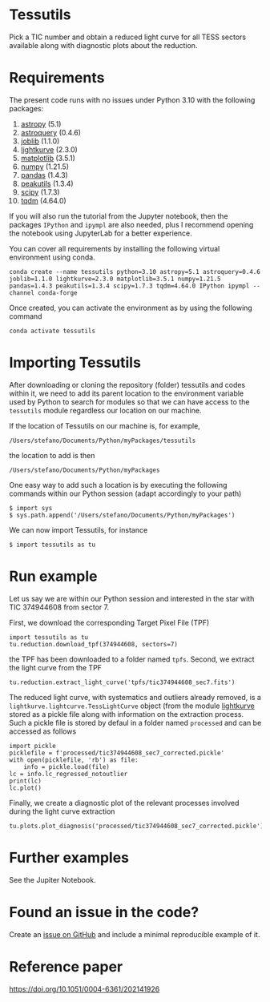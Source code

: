 # Tessutils
Pick a TIC number and obtain a reduced light curve for all TESS sectors available along with diagnostic plots about the reduction.

# Requirements
The present code runs with no issues under Python 3.10 with the following packages:

1. [astropy](https://www.astropy.org) (5.1)
2. [astroquery](https://astroquery.readthedocs.io/en/latest/) (0.4.6)
3. [joblib](https://joblib.readthedocs.io/en/latest/#) (1.1.0)
4. [lightkurve](https://docs.lightkurve.org) (2.3.0)
5. [matplotlib](https://matplotlib.org/) (3.5.1)
6. [numpy](https://numpy.org) (1.21.5)
7. [pandas](https://pandas.pydata.org/) (1.4.3)
8. [peakutils](https://peakutils.readthedocs.io/en/latest/) (1.3.4)
9. [scipy](https://scipy.org/) (1.7.3)
10. [tqdm](https://github.com/tqdm/tqdm) (4.64.0)

If you will also run the tutorial from the Jupyter notebook, then the packages `IPython` and `ipympl` are also needed, plus I recommend opening the notebook using JupyterLab for a better experience.

You can cover all requirements by installing the following virtual environment using conda.

```
conda create --name tessutils python=3.10 astropy=5.1 astroquery=0.4.6 joblib=1.1.0 lightkurve=2.3.0 matplotlib=3.5.1 numpy=1.21.5 pandas=1.4.3 peakutils=1.3.4 scipy=1.7.3 tqdm=4.64.0 IPython ipympl --channel conda-forge
```

Once created, you can activate the environment as by using the following command

```
conda activate tessutils
```

# Importing Tessutils
After downloading or cloning the repository (folder) tessutils and codes within it, we need to add its parent location to the environment variable used by Python to search for modules so that we can have access to the `tessutils` module regardless our location on our machine.

If the location of Tessutils on our machine is, for example,

```
/Users/stefano/Documents/Python/myPackages/tessutils
```

the location to add is then

```
/Users/stefano/Documents/Python/myPackages
```

One easy way to add such a location is by executing the following commands within our Python session (adapt accordingly to your path)

```
$ import sys
$ sys.path.append('/Users/stefano/Documents/Python/myPackages')
```

We can now import Tessutils, for instance

```
$ import tessutils as tu
```

# Run example
Let us say we are within our Python session and interested in the star with TIC 374944608 from sector 7. 

First, we download the corresponding Target Pixel File (TPF)

```
import tessutils as tu
tu.reduction.download_tpf(374944608, sectors=7)
```

the TPF has been downloaded to a folder named `tpfs`. Second, we extract the light curve from the TPF

```
tu.reduction.extract_light_curve('tpfs/tic374944608_sec7.fits')
```

The reduced light curve, with systematics and outliers already removed, is a `lightkurve.lightcurve.TessLightCurve` object (from the module [lightkurve](https://docs.lightkurve.org) stored as a pickle file along with information on the extraction process. Such a pickle file is stored by defaul in a folder named `processed` and can be accessed as follows

```
import pickle
picklefile = f'processed/tic374944608_sec7_corrected.pickle'
with open(picklefile, 'rb') as file:
    info = pickle.load(file)
lc = info.lc_regressed_notoutlier
print(lc)
lc.plot()
```

Finally, we create a diagnostic plot of the relevant processes involved during the light curve extraction

```
tu.plots.plot_diagnosis('processed/tic374944608_sec7_corrected.pickle')
```

# Further examples
See the Jupiter Notebook.

# Found an issue in the code?
Create an [issue on GitHub](https://github.com/stefano-rgc/tessutils/issues) and include a minimal reproducible example of it.

# Reference paper
https://doi.org/10.1051/0004-6361/202141926

